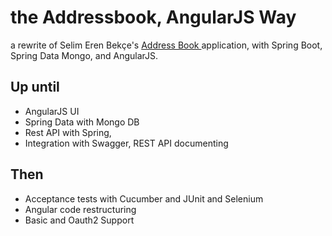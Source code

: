 # the Addressbook, AngularJS Way

a rewrite of Selim Eren Bekçe's [Address Book ][1]application, with Spring Boot, Spring Data Mongo, and AngularJS. 

## Up until 
- AngularJS UI
- Spring Data with Mongo DB
- Rest API with Spring, 
- Integration with Swagger, REST API documenting
## Then
- Acceptance tests with Cucumber and JUnit and Selenium
- Angular code restructuring 
- Basic and Oauth2 Support

[1]:	https://github.com/sebgymn/addressbook-html